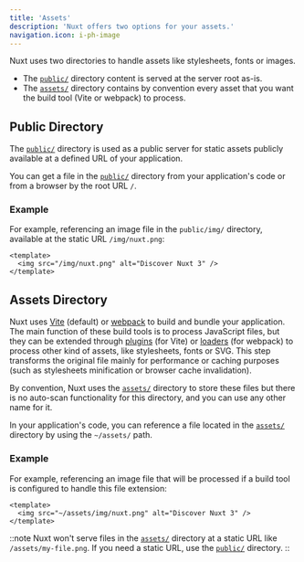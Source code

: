 ```yaml
---
title: 'Assets'
description: 'Nuxt offers two options for your assets.'
navigation.icon: i-ph-image
---
```


Nuxt uses two directories to handle assets like stylesheets, fonts or images.

- The [`public/`](/docs/guide/directory-structure/public) directory content is served at the server root as-is.
- The [`assets/`](/docs/guide/directory-structure/assets) directory contains by convention every asset that you want the build tool (Vite or webpack) to process.

## Public Directory

The [`public/`](/docs/guide/directory-structure/public) directory is used as a public server for static assets publicly available at a defined URL of your application.

You can get a file in the [`public/`](/docs/guide/directory-structure/public) directory from your application's code or from a browser by the root URL `/`.

### Example

For example, referencing an image file in the `public/img/` directory, available at the static URL `/img/nuxt.png`:

```vue [app.vue]
<template>
  <img src="/img/nuxt.png" alt="Discover Nuxt 3" />
</template>
```

## Assets Directory

Nuxt uses [Vite](https://vite.dev/guide/assets.html) (default) or [webpack](https://webpack.js.org/guides/asset-management) to build and bundle your application. The main function of these build tools is to process JavaScript files, but they can be extended through [plugins](https://vite.dev/plugins) (for Vite) or [loaders](https://webpack.js.org/loaders) (for webpack) to process other kind of assets, like stylesheets, fonts or SVG. This step transforms the original file mainly for performance or caching purposes (such as stylesheets minification or browser cache invalidation).

By convention, Nuxt uses the [`assets/`](/docs/guide/directory-structure/assets) directory to store these files but there is no auto-scan functionality for this directory, and you can use any other name for it.

In your application's code, you can reference a file located in the [`assets/`](/docs/guide/directory-structure/assets) directory by using the `~/assets/` path.

### Example

For example, referencing an image file that will be processed if a build tool is configured to handle this file extension:

```vue [app.vue]
<template>
  <img src="~/assets/img/nuxt.png" alt="Discover Nuxt 3" />
</template>
```

::note
Nuxt won't serve files in the [`assets/`](/docs/guide/directory-structure/assets) directory at a static URL like `/assets/my-file.png`. If you need a static URL, use the [`public/`](#public-directory) directory.
::
